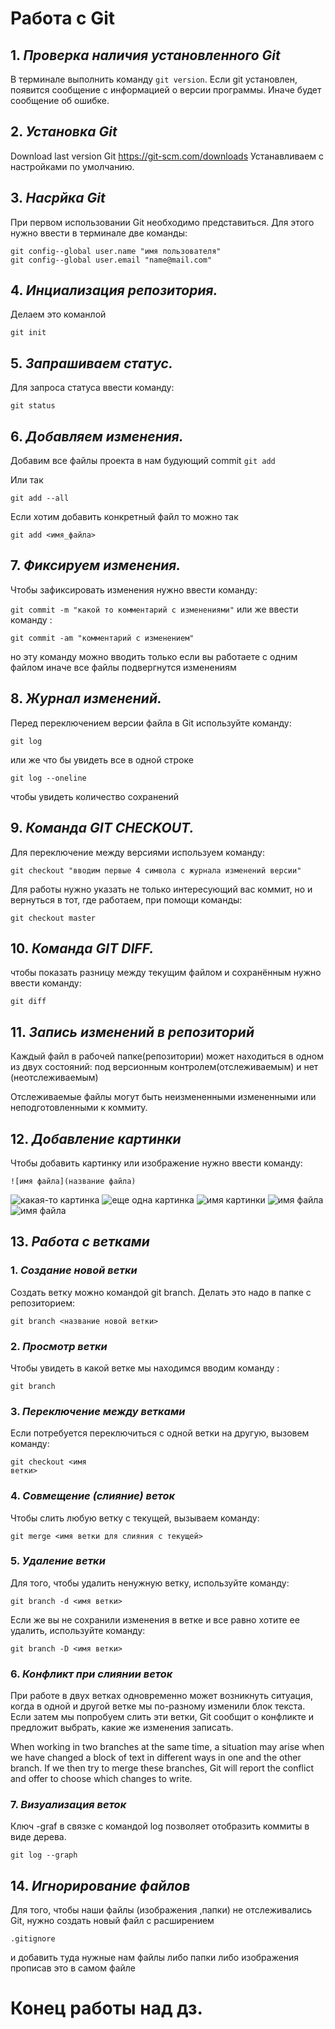 # Работа с Git

## 1. *Проверка наличия установленного Git*
В терминале выполнить команду `git version`.
Если git установлен, появится сообщение с информацией о версии программы. Иначе будет сообщение об ошибке.

## 2. *Установка Git*
Download last version Git
https://git-scm.com/downloads
Устанавливаем с настройками по умолчанию.

## 3. *Насрйка Git* 
При первом использовании Git необходимо представиться. Для этого нужно ввести в терминале две команды:
```
git config--global user.name "имя пользователя"
git config--global user.email "name@mail.com"
```
## 4. *Инциализация репозитория.* 
Делаем это команлой 

`git init`

## 5. *Запрашиваем статус.*

Для запроса статуса ввести команду:

`git status`

## 6. *Добавляем изменения.*

Добавим все файлы проекта в нам будующий commit
`git add `

Или так

`git add --all`

Если хотим добавить конкретный файл то можно так

`git add <имя_файла> `

## 7. *Фиксируем изменения.*

Чтобы зафиксировать изменения нужно ввести команду:

`git commit -m "какой то комментарий с изменениями"`
или же ввести команду :

`git commit -am "комментарий с изменением"`

но эту команду можно вводить только если вы работаете с одним файлом иначе все файлы подвергнутся изменениям

## 8. *Журнал изменений.* 

Перед переключением версии файла в Git
используйте команду: 

`git log`

или же что бы увидеть все в одной строке 

`git log --oneline`

 чтобы увидеть
количество сохранений

## 9. *Команда GIT CHECKOUT.*

Для переключение между версиями используем команду:

`git checkout "вводим первые 4 символа с журнала изменений версии"`

Для работы нужно указать не только
интересующий вас коммит, но и вернуться
в тот, где работаем, при помощи команды:

`git checkout master`

## 10. *Команда GIT DIFF.*

чтобы показать разницу между текущим файлом
и сохранённым нужно ввести команду:

`git diff`

## 11. ***Запись изменений в репозиторий***

Каждый файл в рабочей папке(репозитории) может находиться в одном из двух состояний: под версионным контролем(отслеживаемым) и нет (неотслеживаемым)

Отслеживаемые файлы могут быть неизмененными измененными или неподготовленными к коммиту.


## 12. ***Добавление картинки***

Чтобы добавить картинку или изображение нужно ввести команду:

``` 
![имя файла](название файла)
```
![какая-то картинка](1.png)
![еще одна картинка](2.jpg)
![имя картинки](3.png)
![имя файла](4.jpg)
![имя файла](5.jpg)

## 13. ***Работа с ветками***

### 1. ***Cоздание новой ветки***

Создать ветку можно командой git branch.
Делать это надо в папке с репозиторием:
```
git branch <название новой ветки>
```

### 2. ***Просмотр ветки***

Чтобы увидеть в какой ветке мы находимся вводим команду :

```
git branch
```
### 3. ***Переключение между ветками***

Если потребуется переключиться с одной ветки
на другую, вызовем команду:
```
git checkout <имя
ветки>
```
### 4. ***Совмещение (слияние) веток***

Чтобы слить любую ветку с текущей, вызываем
команду:
```
git merge <имя ветки для слияния с текущей>
```
### 5. ***Удаление ветки***

Для того, чтобы удалить ненужную ветку, используйте команду:
```
git branch -d <имя ветки>
```
Если же вы не сохранили изменения в ветке и все равно хотите ее удалить, используйте команду:

```
git branch -D <имя ветки>
```
### 6. ***Конфликт при слиянии веток***

При работе в двух ветках одновременно может
возникнуть ситуация, когда в одной и другой
ветке мы по-разному изменили блок текста.
Если затем мы попробуем слить эти ветки, Git
сообщит о конфликте и предложит выбрать,
какие же изменения записать.

When working in two branches at the same
time, a situation may arise when
we have changed a block of text in different ways in one and the other branch.
If we then try to merge these branches, Git
will report the conflict and offer to choose
which changes to write.


### 7. ***Визуализация веток***

Ключ -graf в связке с командой log позволяет отобразить коммиты в виде дерева.

```
git log --graph
```

## 14. ***Игнорирование файлов***

Для того, чтобы наши файлы (изображения ,папки) не отслеживались Git, нужно создать новый  файл с расширением
```
.gitignore
```
и добавить туда нужные нам файлы либо папки либо изображения
прописав это в самом файле

# Конец работы над дз.